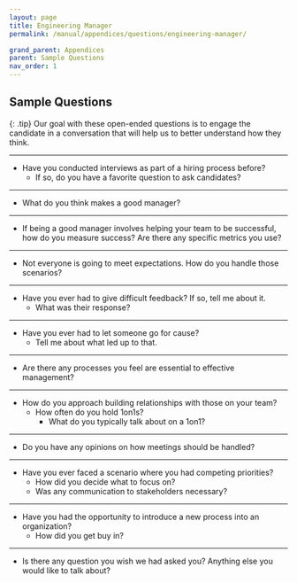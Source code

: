 ```yaml
---
layout: page
title: Engineering Manager
permalink: /manual/appendices/questions/engineering-manager/

grand_parent: Appendices
parent: Sample Questions
nav_order: 1
---
```


## Sample Questions

{: .tip}
Our goal with these open-ended questions is to engage the candidate in a
conversation that will help us to better understand how they think.

---
* Have you conducted interviews as part of a hiring process before?
  * If so, do you have a favorite question to ask candidates?

---
* What do you think makes a good manager?

---
* If being a good manager involves helping your team to be successful, how do
you measure success? Are there any specific metrics you use?

___
* Not everyone is going to meet expectations. How do you handle those scenarios?

___
* Have you ever had to give difficult feedback? If so, tell me about it.
  * What was their response?

___
* Have you ever had to let someone go for cause?
  * Tell me about what led up to that.

___
* Are there any processes you feel are essential to effective management?

___
* How do you approach building relationships with those on your team?
  * How often do you hold 1on1s?
    * What do you typically talk about on a 1on1?

___
* Do you have any opinions on how meetings should be handled?

___
* Have you ever faced a scenario where you had competing priorities?
  * How did you decide what to focus on?
  * Was any communication to stakeholders necessary?

___
* Have you had the opportunity to introduce a new process into an organization?
  * How did you get buy in?

___
* Is there any question you wish we had asked you? Anything else you would like
to talk about?